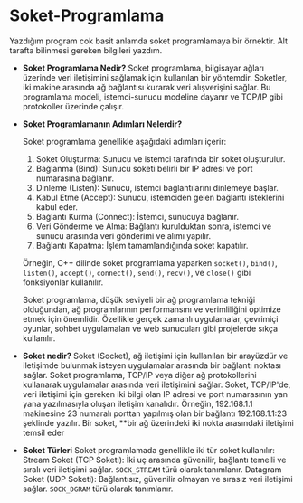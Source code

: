 # Soket-Programlama
Yazdığım program cok basit anlamda soket programlamaya bir örnektir. Alt tarafta bilinmesi gereken bilgileri yazdım. 


- **Soket Programlama Nedir?**
  Soket programlama, bilgisayar ağları üzerinde veri iletişimini sağlamak için kullanılan bir yöntemdir. Soketler, iki makine arasında ağ bağlantısı kurarak veri alışverişini sağlar. Bu programlama modeli, istemci-sunucu modeline dayanır ve TCP/IP gibi protokoller üzerinde çalışır.


- **Soket Programlamanın Adımları Nelerdir?**
    
    Soket programlama genellikle aşağıdaki adımları içerir:
    
    1. Soket Oluşturma: Sunucu ve istemci tarafında bir soket oluşturulur.
    2. Bağlanma (Bind): Sunucu soketi belirli bir IP adresi ve port numarasına bağlanır.
    3. Dinleme (Listen): Sunucu, istemci bağlantılarını dinlemeye başlar.
    4. Kabul Etme (Accept): Sunucu, istemciden gelen bağlantı isteklerini kabul eder.
    5. Bağlantı Kurma (Connect): İstemci, sunucuya bağlanır.
    6. Veri Gönderme ve Alma: Bağlantı kurulduktan sonra, istemci ve sunucu arasında veri gönderimi ve alımı yapılır.
    7. Bağlantı Kapatma: İşlem tamamlandığında soket kapatılır.
    
    Örneğin, C++ dilinde soket programlama yaparken `socket()`, `bind()`, `listen()`, `accept()`, `connect()`, `send()`, `recv()`, ve `close()` gibi fonksiyonlar kullanılır.
    
    Soket programlama, düşük seviyeli bir ağ programlama tekniği olduğundan, ağ programlarının performansını ve verimliliğini optimize etmek için önemlidir. Özellikle gerçek zamanlı uygulamalar, çevrimiçi oyunlar, sohbet uygulamaları ve web sunucuları gibi projelerde sıkça kullanılır.


- **Soket nedir?**
    Soket (Socket), ağ iletişimi için kullanılan bir arayüzdür ve iletişimde bulunmak isteyen uygulamalar arasında bir bağlantı noktası sağlar. Soket programlama, TCP/IP veya diğer ağ protokollerini kullanarak uygulamalar arasında veri iletişimini sağlar.
    Soket, TCP/IP'de, veri iletişimi için gereken iki bilgi olan IP adresi ve port numarasının yan yana yazılmasıyla oluşan iletişim kanalıdır. Örneğin, 192.168.1.1 makinesine 23 numaralı porttan yapılmış olan bir bağlantı 192.168.1.1:23 şeklinde yazılır.
    Bir soket, **bir ağ üzerindeki iki nokta arasındaki iletişimi temsil eder

- **Soket Türleri**
  Soket programlamada genellikle iki tür soket kullanılır:
  Stream Soket (TCP Soketi): İki uç arasında güvenilir, bağlantı temelli ve sıralı veri iletişimi sağlar. `SOCK_STREAM` türü olarak tanımlanır.
  Datagram Soket (UDP Soketi): Bağlantısız, güvenilir olmayan ve sırasız veri iletişimi sağlar. `SOCK_DGRAM` türü olarak tanımlanır.

